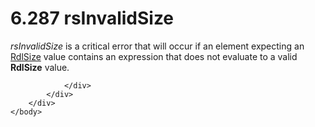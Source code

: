 <html dir="LTR" xmlns:mshelp="http://msdn.microsoft.com/mshelp" xmlns:ddue="http://ddue.schemas.microsoft.com/authoring/2003/5" xmlns:xlink="http://www.w3.org/1999/xlink" xmlns:tool="http://www.microsoft.com/tooltip">
    <head>
        <meta http-equiv="Content-Type" content="text/html; CHARSET=utf-8"></meta>
        <meta name="save" content="history"></meta>
        <title>6.287 rsInvalidSize</title>
        <xml>
            <mshelp:toctitle title="6.287 rsInvalidSize"></mshelp:toctitle>
            <mshelp:rltitle title="[MS-RDL]: rsInvalidSize"></mshelp:rltitle>
            <mshelp:keyword index="A" term="ca91859d-1f93-464c-80ff-fd7d2fa02755"></mshelp:keyword>
            <mshelp:attr name="DCSext.ContentType" value="open specification"></mshelp:attr>
            <mshelp:attr name="AssetID" value="ca91859d-1f93-464c-80ff-fd7d2fa02755"></mshelp:attr>
            <mshelp:attr name="TopicType" value="kbRef"></mshelp:attr>
            <mshelp:attr name="DCSext.Title" value="[MS-RDL]: rsInvalidSize" />
        </xml>
    </head>
    <body>
        <div id="header">
            <h1 class="heading">6.287 rsInvalidSize</h1>
        </div>
        <div id="mainSection">
            <div id="mainBody">
                <div id="allHistory" class="saveHistory"></div>
                <div id="sectionSection0" class="section" name="collapseableSection">
                    

<p><i>rsInvalidSize</i> is a critical error that will occur if
an element expecting an <a href="b40c092e-4fe5-4f7b-a0bf-c98df1361c90.html">RdlSize</a>
value contains an expression that does not evaluate to a valid <b>RdlSize</b>
value.</p>


                </div>
            </div>
        </div>
    </body>
</html>